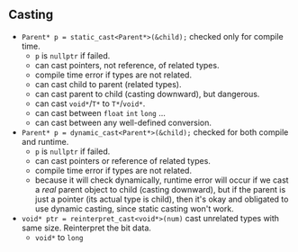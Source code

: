## Casting
- `Parent* p = static_cast<Parent*>(&child);` checked only for compile time.
  - `p` is `nullptr` if failed.
  - can cast pointers, not reference, of related types.
  - compile time error if types are not related.
  - can cast child to parent (related types).
  - can cast parent to child (casting downward), but dangerous.
  - can cast `void*`/`T*` to `T*`/`void*`.
  - can cast between `float` `int` `long` ...
  - can cast between any well-defined conversion.
- `Parent* p = dynamic_cast<Parent*>(&child);` checked for both compile and runtime.
  - `p` is `nullptr` if failed.
  - can cast pointers or reference of related types.
  - compile time error if types are not related.
  - because it will check dynamically, runtime error will occur if we cast
    a *real* parent object to child (casting downward), but if the parent is just a pointer (its actual type
    is child), then it's okay and obligated to use dynamic casting, since static casting won't work.
- `void* ptr = reinterpret_cast<void*>(num)` cast unrelated types with same size. Reinterpret the bit data.
  - `void*` to `long`